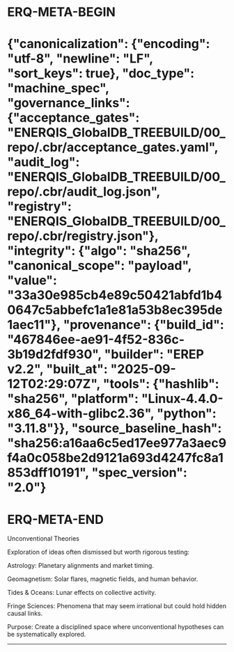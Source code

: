 # ERQ-META-BEGIN
# {"canonicalization": {"encoding": "utf-8", "newline": "LF", "sort_keys": true}, "doc_type": "machine_spec", "governance_links": {"acceptance_gates": "ENERQIS_GlobalDB_TREEBUILD/00_repo/.cbr/acceptance_gates.yaml", "audit_log": "ENERQIS_GlobalDB_TREEBUILD/00_repo/.cbr/audit_log.json", "registry": "ENERQIS_GlobalDB_TREEBUILD/00_repo/.cbr/registry.json"}, "integrity": {"algo": "sha256", "canonical_scope": "payload", "value": "33a30e985cb4e89c50421abfd1b40647c5abbefc1a1e81a53b8ec395de1aec11"}, "provenance": {"build_id": "467846ee-ae91-4f52-836c-3b19d2fdf930", "builder": "EREP v2.2", "built_at": "2025-09-12T02:29:07Z", "tools": {"hashlib": "sha256", "platform": "Linux-4.4.0-x86_64-with-glibc2.36", "python": "3.11.8"}}, "source_baseline_hash": "sha256:a16aa6c5ed17ee977a3aec9f4a0c058be2d9121a693d4247fc8a1853dff10191", "spec_version": "2.0"}
# ERQ-META-END
Unconventional Theories

Exploration of ideas often dismissed but worth rigorous testing:

Astrology: Planetary alignments and market timing.

Geomagnetism: Solar flares, magnetic fields, and human behavior.

Tides & Oceans: Lunar effects on collective activity.

Fringe Sciences: Phenomena that may seem irrational but could hold hidden causal links.

Purpose: Create a disciplined space where unconventional hypotheses can be systematically explored.







----